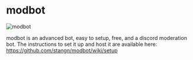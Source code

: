 # modbot

![modbot](https://cdn.discordapp.com/attachments/738053243745075270/755074167203823726/image0.png)

modbot is an advanced bot, easy to setup, free, and a discord moderation bot. The instructions to set it up and host it are available here: https://github.com/stangn/modbot/wiki/setup
